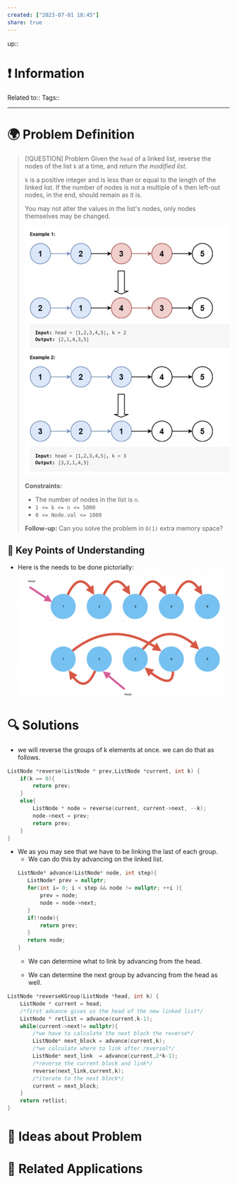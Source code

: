 ```yaml
---
created: ["2023-07-01 18:45"]
share: true
---
```


up::

# ❗ Information
Related to:: 
Tags:: 

___
# 🌍 Problem Definition

> [!QUESTION] Problem
> Given the `head` of a linked list, reverse the nodes of the list `k` at a time, and return _the modified list_.
> 
> `k` is a positive integer and is less than or equal to the length of the linked list. If the number of nodes is not a multiple of `k` then left-out nodes, in the end, should remain as it is.
> 
> You may not alter the values in the list's nodes, only nodes themselves may be changed.
> 
> ![Pasted image 20230701184553.png](./40-referenceVAULTS/Resource%20Library/Images/Pasted%20image%2020230701184553.png)
> 
> **Constraints:**
> 
> - The number of nodes in the list is `n`.
> - `1 <= k <= n <= 5000`
> - `0 <= Node.val <= 1000`
> 
> **Follow-up:** Can you solve the problem in `O(1)` extra memory space?

## 🔑 **Key Points of Understanding**
- Here is the needs to be done pictorially:
![Pasted image 20230702191712.png](./40-referenceVAULTS/Resource%20Library/Images/Pasted%20image%2020230702191712.png)


# 🔍 Solutions
- we will reverse the groups of k elements at once. we can do that as follows.
```C++
ListNode *reverse(ListNode * prev,ListNode *current, int k) {  
    if(k == 0){  
        return prev;  
    }  
    else{  
        ListNode * node = reverse(current, current->next, --k);  
        node->next = prev;  
        return prev;  
    }  
}
```

- We as you may see that we have to be linking the last of each group. 
	- We can do this by advancing on the linked list.
	 ```C++
	ListNode* advance(ListNode* node, int step){  
	    ListNode* prev = nullptr;  
	    for(int i= 0; i < step && node != nullptr; ++i ){  
	        prev = node;  
	        node = node->next;  
	    }  
	    if(!node){  
	        return prev;  
	    }  
	    return node;  
	}
	```
	- We can determine what to link by advancing from the head.
	
	- We can determine the next group by advancing from the head as well.

```C++
ListNode *reverseKGroup(ListNode *head, int k) {  
    ListNode * current = head;  
    /*first advance gives us the head of the new linked list*/  
    ListNode * retlist = advance(current,k-1);  
    while(current->next!= nullptr){  
        /*we have to calculate the next block the reverse*/  
        ListNode* next_block = advance(current,k);  
        /*we calculate where to link after reversal*/  
        ListNode* next_link  = advance(current,2*k-1);  
        /*reverse the current block and link*/  
        reverse(next_link,current,k);  
        /*iterate to the next block*/  
        current = next_block;  
    }  
    return retlist;  
}
```

# 🧠 Ideas about Problem

# 🔗 Related Applications

